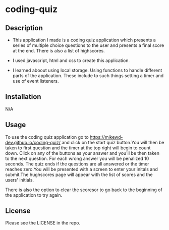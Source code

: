 # coding-quiz

## Description
- This application I made is a coding quiz application which presents a series of multiple choice questions to the user and presents a final score at the end. There is also a list of highscores.

- I used javascript, html and css to create this application.

- I learned aboout using local storage. Using functions to handle different parts of the application. These include to such things setting a timer and use of event listeners.

## Installation

N/A

## Usage

To use the coding quiz application go to https://mikewd-dev.github.io/coding-quiz/ and click on the start quiz button.You will then be taken to first question and the timer at the top right will begin to count down. Click on any of the buttons as your answer and you'll be then taken to the next question. For each wrong answer you will be penalized 10 seconds. The quiz ends if the questions are all answered or the timer reaches zero.You will be presented with a screen to enter your initals and submit.The hughscores page will appear with the list of scores and the users' initials.

There is also the option to clear the scoresor to go back to the beginning of the application to try again.

## License

Please see the LICENSE in the repo.